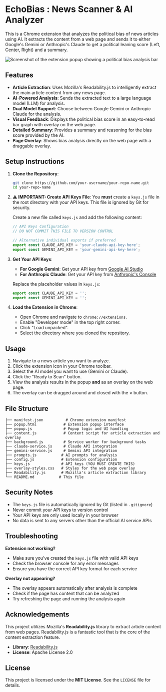 # EchoBias : News Scanner & AI Analyzer

This is a Chrome extension that analyzes the political bias of news articles using AI. It extracts the content from a web page and sends it to either Google's Gemini or Anthropic's Claude to get a political leaning score (Left, Center, Right) and a summary.

![Screenshot of the extension popup showing a political bias analysis bar](https://i.imgur.com/your-screenshot-url.png) <!-- Replace with your screenshot URL -->

## Features

*   **Article Extraction**: Uses Mozilla's Readability.js to intelligently extract the main article content from any news page.
*   **AI-Powered Analysis**: Sends the extracted text to a large language model (LLM) for analysis.
*   **Dual Model Support**: Choose between Google Gemini or Anthropic Claude for the analysis.
*   **Visual Feedback**: Displays the political bias score in an easy-to-read bar graph with overlay on the web page.
*   **Detailed Summary**: Provides a summary and reasoning for the bias score provided by the AI.
*   **Page Overlay**: Shows bias analysis directly on the web page with a draggable overlay.

## Setup Instructions

1.  **Clone the Repository**:
    ```bash
    git clone https://github.com/your-username/your-repo-name.git
    cd your-repo-name
    ```

2.  **⚠️ IMPORTANT: Create API Keys File**:
    You **must** create a `keys.js` file in the root directory with your API keys. This file is ignored by Git for security.
    
    Create a new file called `keys.js` and add the following content:
    ```javascript
    // API Keys Configuration
    // DO NOT COMMIT THIS FILE TO VERSION CONTROL

    // Alternative individual exports if preferred
    export const CLAUDE_API_KEY = 'your-claude-api-key-here';
    export const GEMINI_API_KEY = 'your-gemini-api-key-here';
    ```

3.  **Get Your API Keys**:
    - **For Google Gemini**: Get your API key from [Google AI Studio](https://aistudio.google.com/app/apikey)
    - **For Anthropic Claude**: Get your API key from [Anthropic's Console](https://console.anthropic.com/)
    
    Replace the placeholder values in `keys.js`:
    ```javascript
    export const CLAUDE_API_KEY = '';
    export const GEMINI_API_KEY = '';
    ```

4.  **Load the Extension in Chrome**:
    *   Open Chrome and navigate to `chrome://extensions`.
    *   Enable "Developer mode" in the top right corner.
    *   Click "Load unpacked".
    *   Select the directory where you cloned the repository.

## Usage

1.  Navigate to a news article you want to analyze.
2.  Click the extension icon in your Chrome toolbar.
3.  Select the AI model you want to use (Gemini or Claude).
4.  Click the "Ready to Scan" button.
5.  View the analysis results in the popup **and** as an overlay on the web page.
6.  The overlay can be dragged around and closed with the × button.

## File Structure

```
├── manifest.json          # Chrome extension manifest
├── popup.html            # Extension popup interface
├── popup.js              # Popup logic and UI handling
├── content.js            # Content script for article extraction and overlay
├── background.js         # Service worker for background tasks
├── claude-service.js     # Claude API integration
├── gemini-service.js     # Gemini API integration
├── prompts.js           # AI prompts for analysis
├── config.js            # Extension configuration
├── keys.js              # API keys (YOU MUST CREATE THIS)
├── overlay-styles.css   # Styles for the web page overlay
├── Readability.js       # Mozilla's article extraction library
└── README.md           # This file
```

## Security Notes

- The `keys.js` file is automatically ignored by Git (listed in `.gitignore`)
- Never commit your API keys to version control
- Your API keys are only used locally in your browser
- No data is sent to any servers other than the official AI service APIs

## Troubleshooting

**Extension not working?**
- Make sure you've created the `keys.js` file with valid API keys
- Check the browser console for any error messages
- Ensure you have the correct API key format for each service

**Overlay not appearing?**
- The overlay appears automatically after analysis is complete
- Check if the page has content that can be analyzed
- Try refreshing the page and running the analysis again

## Acknowledgements

This project utilizes Mozilla's **Readability.js** library to extract article content from web pages. Readability.js is a fantastic tool that is the core of the content extraction feature.

*   **Library**: [Readability.js](https://github.com/mozilla/readability)
*   **License**: Apache License 2.0

## License

This project is licensed under the **MIT License**. See the `LICENSE` file for details. 

